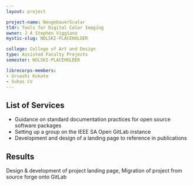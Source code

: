 ```yaml
---
layout: project

project-name: NeugebauerScalar
tldr: Tools for Digital Color Imaging
owner: J A Stephen Viggiano
mystic-slug: NOLSKI-PLACEHOLDER

college: College of Art and Design
type: Assisted Faculty Projects
semester: NOLSKI-PLACEHOLDER

librecorps-members:
- Urvashi Kokate
- Suhas CV
---
```


## List of Services
- Guidance on standard documentation practices for open source software packages
- Setting up a group on the IEEE SA Open GitLab instance
- Development and design of a landing page to reference in publications

## Results

Design & development of project landing page, Migration of project from source forge onto GitLab
